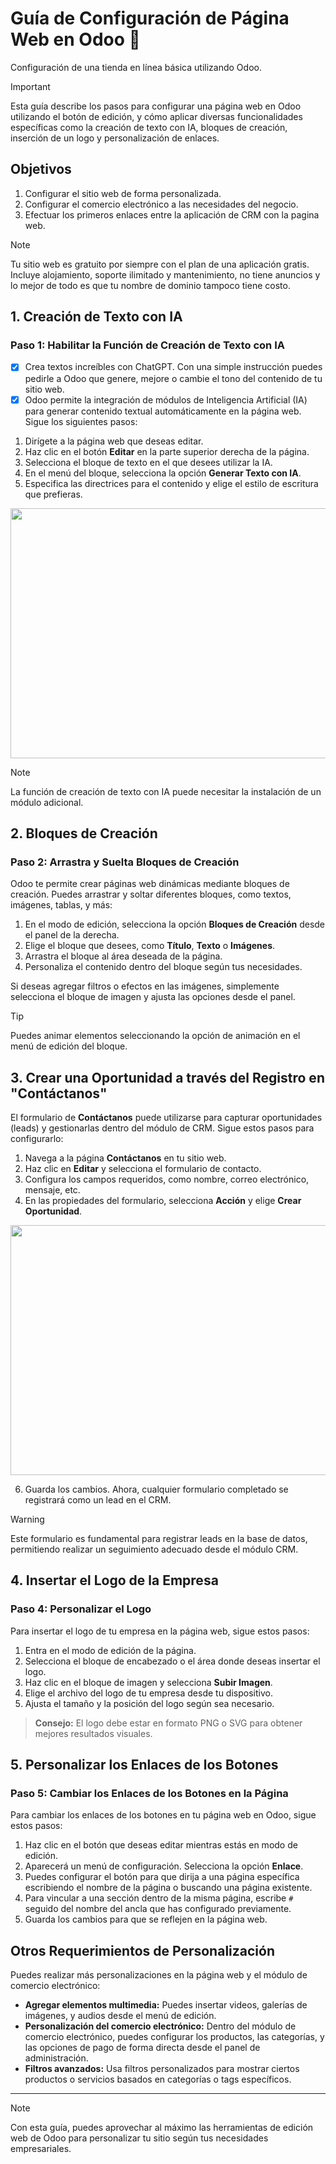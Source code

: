 #  Guía de Configuración de Página Web en Odoo :rocket:
Configuración de una tienda en línea básica utilizando Odoo. 

> [!IMPORTANT]
> Esta guía describe los pasos para configurar una página web en Odoo utilizando el botón de edición, y cómo aplicar diversas funcionalidades específicas como la creación de texto con IA, bloques de creación, inserción de un logo y personalización de enlaces.

## Objetivos
1. Configurar el sitio web de forma personalizada.
2. Configurar el comercio electrónico a las necesidades del negocio.
3. Efectuar los primeros enlaces entre la aplicación de CRM con la pagina web.

> [!NOTE]
> Tu sitio web es gratuito por siempre con el plan de una aplicación gratis. Incluye alojamiento, soporte ilimitado y mantenimiento, no tiene anuncios y lo mejor de todo es que tu nombre de dominio tampoco tiene costo.

## 1. Creación de Texto con IA

### Paso 1: Habilitar la Función de Creación de Texto con IA
- [X] Crea textos increíbles con ChatGPT. Con una simple instrucción puedes pedirle a Odoo que genere, mejore o cambie el tono del contenido de tu sitio web.
- [X] Odoo permite la integración de módulos de Inteligencia Artificial (IA) para generar contenido textual automáticamente en la página web. Sigue los siguientes pasos:

1. Dirígete a la página web que deseas editar.
2. Haz clic en el botón **Editar** en la parte superior derecha de la página.
3. Selecciona el bloque de texto en el que desees utilizar la IA.
4. En el menú del bloque, selecciona la opción **Generar Texto con IA**.
5. Especifica las directrices para el contenido y elige el estilo de escritura que prefieras.

<img src="https://github.com/user-attachments/assets/4cfc139c-d2bb-4074-b1bc-7b42ed5d41e2" width="800" height="400">

> [!NOTE]
> La función de creación de texto con IA puede necesitar la instalación de un módulo adicional.

## 2. Bloques de Creación

### Paso 2: Arrastra y Suelta Bloques de Creación
Odoo te permite crear páginas web dinámicas mediante bloques de creación. Puedes arrastrar y soltar diferentes bloques, como textos, imágenes, tablas, y más:

1. En el modo de edición, selecciona la opción **Bloques de Creación** desde el panel de la derecha.
2. Elige el bloque que desees, como **Título**, **Texto** o **Imágenes**.
3. Arrastra el bloque al área deseada de la página.
4. Personaliza el contenido dentro del bloque según tus necesidades.
   
Si deseas agregar filtros o efectos en las imágenes, simplemente selecciona el bloque de imagen y ajusta las opciones desde el panel.

> [!TIP]
> Puedes animar elementos seleccionando la opción de animación en el menú de edición del bloque.


## 3. Crear una Oportunidad a través del Registro en "Contáctanos"

El formulario de **Contáctanos** puede utilizarse para capturar oportunidades (leads) y gestionarlas dentro del módulo de CRM. Sigue estos pasos para configurarlo:

1. Navega a la página **Contáctanos** en tu sitio web.
2. Haz clic en **Editar** y selecciona el formulario de contacto.
3. Configura los campos requeridos, como nombre, correo electrónico, mensaje, etc.
4. En las propiedades del formulario, selecciona **Acción** y elige **Crear Oportunidad**.

<img src="https://github.com/user-attachments/assets/1aff2b06-563b-4a48-a047-d4b2ee678de4" width="800" height="400">
   
6. Guarda los cambios. Ahora, cualquier formulario completado se registrará como un lead en el CRM.

> [!WARNING]
> Este formulario es fundamental para registrar leads en la base de datos, permitiendo realizar un seguimiento adecuado desde el módulo CRM.


## 4. Insertar el Logo de la Empresa

### Paso 4: Personalizar el Logo
Para insertar el logo de tu empresa en la página web, sigue estos pasos:

1. Entra en el modo de edición de la página.
2. Selecciona el bloque de encabezado o el área donde deseas insertar el logo.
3. Haz clic en el bloque de imagen y selecciona **Subir Imagen**.
4. Elige el archivo del logo de tu empresa desde tu dispositivo.
5. Ajusta el tamaño y la posición del logo según sea necesario.

> **Consejo:** El logo debe estar en formato PNG o SVG para obtener mejores resultados visuales.

## 5. Personalizar los Enlaces de los Botones

### Paso 5: Cambiar los Enlaces de los Botones en la Página
Para cambiar los enlaces de los botones en tu página web en Odoo, sigue estos pasos:

1. Haz clic en el botón que deseas editar mientras estás en modo de edición.
2. Aparecerá un menú de configuración. Selecciona la opción **Enlace**.
3. Puedes configurar el botón para que dirija a una página específica escribiendo el nombre de la página o buscando una página existente.
4. Para vincular a una sección dentro de la misma página, escribe `#` seguido del nombre del ancla que has configurado previamente.
5. Guarda los cambios para que se reflejen en la página web.

## Otros Requerimientos de Personalización

Puedes realizar más personalizaciones en la página web y el módulo de comercio electrónico:

- **Agregar elementos multimedia:** Puedes insertar videos, galerías de imágenes, y audios desde el menú de edición.
- **Personalización del comercio electrónico:** Dentro del módulo de comercio electrónico, puedes configurar los productos, las categorías, y las opciones de pago de forma directa desde el panel de administración.
- **Filtros avanzados:** Usa filtros personalizados para mostrar ciertos productos o servicios basados en categorías o tags específicos.

---

> [!NOTE]
> Con esta guía, puedes aprovechar al máximo las herramientas de edición web de Odoo para personalizar tu sitio según tus necesidades empresariales.



